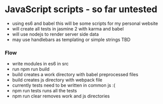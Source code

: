 # JavaScript scripts - so far untested 

* using es6 and babel this will be some scripts for my personal website
* will create all tests in jasmine 2 with karma and babel 
* will use nodejs to render server side data 
* may use handlebars as templating or simple strings TBD

### Flow
* write modules in es6 in src
* run npm run build
* build creates a work directory with babel preprocessed files
* build creates js directory with webpack file
* currently tests need to be written in common js :( 
* npm run tests runs all the tests
* npm run clear removes work and js directories
